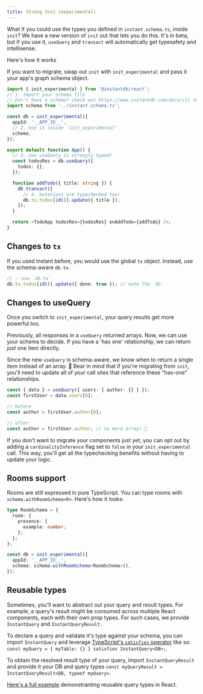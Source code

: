 ```yaml
---
title: Strong Init (experimental)
---
```


What if you could use the types you defined in `instant.schema.ts`, inside `init`? We have a new version of `init` out that lets you do this. It's in beta, but if you use it, `useQuery` and `transact` will automatically get typesafety and intellisense.

Here's how it works

If you want to migrate, swap out `init` with `init_experimental` and pass it your app's graph schema object.

```ts
import { init_experimental } from '@instantdb/react';
// 1. Import your schema file
// Don't have a schema? check out https://www.instantdb.com/docs/cli to get started
import schema from '../instant.schema.ts';

const db = init_experimental({
  appId: '__APP_ID__',
  // 2. Use it inside `init_experimental`
  schema,
});

export default function App() {
  // 3. now useQuery is strongly typed!
  const todosRes = db.useQuery({
    todos: {},
  });

  function addTodo({ title: string }) {
    db.transact([
      // 4. mutations are typechecked too!
      db.tx.todos[id()].update({ title }),
    ]);
  }

  return <TodoApp todosRes={todosRes} onAddTodo={addTodo} />;
}
```

## Changes to `tx`

If you used Instant before, you would use the global `tx` object. Instead, use the schema-aware `db.tx`.

```ts
// ✅ use `db.tx`
db.tx.todos[id()].update({ done: true }); // note the `db`
```

## Changes to useQuery

Once you switch to `init_experimental`, your query results get more powerful too.

Previously, all responses in a `useQuery` returned arrays. Now, we can use your schema to decide. If you have a 'has one' relationship, we can return _just_ one item directly.

Since the new `useQuery` is schema-aware, we know when to return a single item instead of an array. 🎉 Bear in mind that if you're migrating from `init`, you'll need to update all of your call sites that reference these "has-one" relationships.

```ts
const { data } = useQuery({ users: { author: {} } });
const firstUser = data.users[0];

// before
const author = firstUser.author[0];

// after
const author = firstUser.author; // no more array! 🎉
```

If you don't want to migrate your components just yet, you can opt out by adding a `cardinalityInference` flag set to `false` in your `init_experimental` call. This way, you'll get all the typechecking benefits without having to update your logic.

## Rooms support

Rooms are still expressed in pure TypeScript. You can type rooms with `schema.withRoomSchema<R>`. Here's how it looks:

```ts
type RoomSchema = {
  room: {
    presence: {
      example: number;
    };
  };
};

const db = init_experimental({
  appId: '__APP_ID__',
  schema: schema.withRoomSchema<RoomSchema>(),
});
```

## Reusable types

Sometimes, you'll want to abstract out your query and result types. For example, a query's result might be consumed across multiple React components, each with their own prop types. For such cases, we provide `InstantQuery` and `InstantQueryResult`.

To declare a query and validate it's type against your schema, you can import `InstantQuery` and leverage [TypeScript's `satisfies` operator](https://www.typescriptlang.org/docs/handbook/release-notes/typescript-4-9.html#the-satisfies-operator) like so: `const myQuery = { myTable: {} } satisfies InstantQuery<DB>;`.

To obtain the resolved result type of your query, import `InstantQueryResult` and provide it your DB and query types `const myQueryResult = InstantQueryResult<DB, typeof myQuery>`.

[Here's a full example](https://github.com/instantdb/instant/blob/main/client/sandbox/react-nextjs/pages/play/strong-todos.tsx) demonstranting reusable query types in React.
